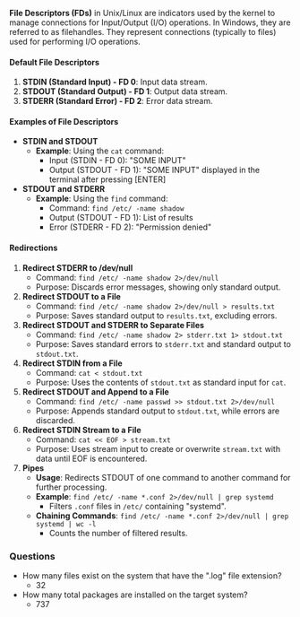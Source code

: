 **File Descriptors (FDs)** in Unix/Linux are indicators used by the kernel to manage connections for Input/Output (I/O) operations. In Windows, they are referred to as filehandles. They represent connections (typically to files) used for performing I/O operations.

#### Default File Descriptors
1. **STDIN (Standard Input) - FD 0**: Input data stream.
2. **STDOUT (Standard Output) - FD 1**: Output data stream.
3. **STDERR (Standard Error) - FD 2**: Error data stream.

#### Examples of File Descriptors
- **STDIN and STDOUT**
    - **Example**: Using the `cat` command:
        - Input (STDIN - FD 0): "SOME INPUT"
        - Output (STDOUT - FD 1): "SOME INPUT" displayed in the terminal after pressing [ENTER]
- **STDOUT and STDERR**
    - **Example**: Using the `find` command:
        - Command: `find /etc/ -name shadow`
        - Output (STDOUT - FD 1): List of results
        - Error (STDERR - FD 2): "Permission denied"

#### Redirections
1. **Redirect STDERR to /dev/null**
    - Command: `find /etc/ -name shadow 2>/dev/null`
    - Purpose: Discards error messages, showing only standard output.
2. **Redirect STDOUT to a File**
    - Command: `find /etc/ -name shadow 2>/dev/null > results.txt`
    - Purpose: Saves standard output to `results.txt`, excluding errors.
3. **Redirect STDOUT and STDERR to Separate Files**
    - Command: `find /etc/ -name shadow 2> stderr.txt 1> stdout.txt`
    - Purpose: Saves standard errors to `stderr.txt` and standard output to `stdout.txt`.
4. **Redirect STDIN from a File**
    - Command: `cat < stdout.txt`
    - Purpose: Uses the contents of `stdout.txt` as standard input for `cat`.
5. **Redirect STDOUT and Append to a File**
    - Command: `find /etc/ -name passwd >> stdout.txt 2>/dev/null`
    - Purpose: Appends standard output to `stdout.txt`, while errors are discarded.
6. **Redirect STDIN Stream to a File**
    - Command: `cat << EOF > stream.txt`
    - Purpose: Uses stream input to create or overwrite `stream.txt` with data until EOF is encountered.
7. **Pipes**
    - **Usage**: Redirects STDOUT of one command to another command for further processing.
    - **Example**: `find /etc/ -name *.conf 2>/dev/null | grep systemd`
        - Filters `.conf` files in `/etc/` containing "systemd".
    - **Chaining Commands**: `find /etc/ -name *.conf 2>/dev/null | grep systemd | wc -l`
        - Counts the number of filtered results.

### Questions
- How many files exist on the system that have the ".log" file extension?
	- 32
- How many total packages are installed on the target system?
	- 737